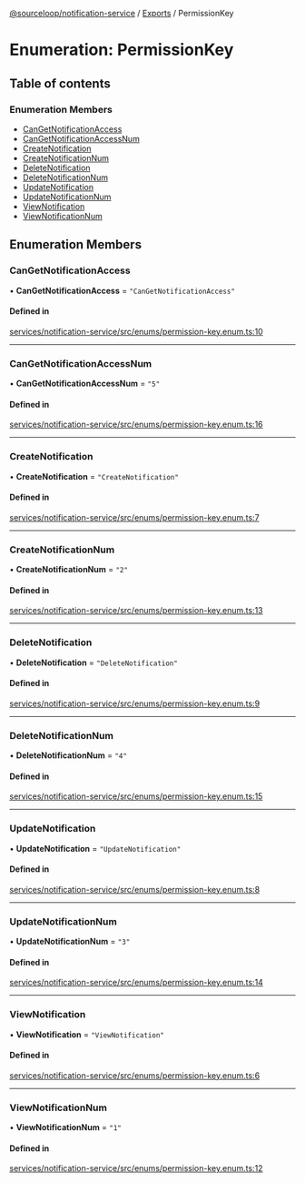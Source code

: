 [@sourceloop/notification-service](../README.md) / [Exports](../modules.md) / PermissionKey

# Enumeration: PermissionKey

## Table of contents

### Enumeration Members

- [CanGetNotificationAccess](PermissionKey.md#cangetnotificationaccess)
- [CanGetNotificationAccessNum](PermissionKey.md#cangetnotificationaccessnum)
- [CreateNotification](PermissionKey.md#createnotification)
- [CreateNotificationNum](PermissionKey.md#createnotificationnum)
- [DeleteNotification](PermissionKey.md#deletenotification)
- [DeleteNotificationNum](PermissionKey.md#deletenotificationnum)
- [UpdateNotification](PermissionKey.md#updatenotification)
- [UpdateNotificationNum](PermissionKey.md#updatenotificationnum)
- [ViewNotification](PermissionKey.md#viewnotification)
- [ViewNotificationNum](PermissionKey.md#viewnotificationnum)

## Enumeration Members

### CanGetNotificationAccess

• **CanGetNotificationAccess** = ``"CanGetNotificationAccess"``

#### Defined in

[services/notification-service/src/enums/permission-key.enum.ts:10](https://github.com/sourcefuse/loopback4-microservice-catalog/blob/53060ad88/services/notification-service/src/enums/permission-key.enum.ts#L10)

___

### CanGetNotificationAccessNum

• **CanGetNotificationAccessNum** = ``"5"``

#### Defined in

[services/notification-service/src/enums/permission-key.enum.ts:16](https://github.com/sourcefuse/loopback4-microservice-catalog/blob/53060ad88/services/notification-service/src/enums/permission-key.enum.ts#L16)

___

### CreateNotification

• **CreateNotification** = ``"CreateNotification"``

#### Defined in

[services/notification-service/src/enums/permission-key.enum.ts:7](https://github.com/sourcefuse/loopback4-microservice-catalog/blob/53060ad88/services/notification-service/src/enums/permission-key.enum.ts#L7)

___

### CreateNotificationNum

• **CreateNotificationNum** = ``"2"``

#### Defined in

[services/notification-service/src/enums/permission-key.enum.ts:13](https://github.com/sourcefuse/loopback4-microservice-catalog/blob/53060ad88/services/notification-service/src/enums/permission-key.enum.ts#L13)

___

### DeleteNotification

• **DeleteNotification** = ``"DeleteNotification"``

#### Defined in

[services/notification-service/src/enums/permission-key.enum.ts:9](https://github.com/sourcefuse/loopback4-microservice-catalog/blob/53060ad88/services/notification-service/src/enums/permission-key.enum.ts#L9)

___

### DeleteNotificationNum

• **DeleteNotificationNum** = ``"4"``

#### Defined in

[services/notification-service/src/enums/permission-key.enum.ts:15](https://github.com/sourcefuse/loopback4-microservice-catalog/blob/53060ad88/services/notification-service/src/enums/permission-key.enum.ts#L15)

___

### UpdateNotification

• **UpdateNotification** = ``"UpdateNotification"``

#### Defined in

[services/notification-service/src/enums/permission-key.enum.ts:8](https://github.com/sourcefuse/loopback4-microservice-catalog/blob/53060ad88/services/notification-service/src/enums/permission-key.enum.ts#L8)

___

### UpdateNotificationNum

• **UpdateNotificationNum** = ``"3"``

#### Defined in

[services/notification-service/src/enums/permission-key.enum.ts:14](https://github.com/sourcefuse/loopback4-microservice-catalog/blob/53060ad88/services/notification-service/src/enums/permission-key.enum.ts#L14)

___

### ViewNotification

• **ViewNotification** = ``"ViewNotification"``

#### Defined in

[services/notification-service/src/enums/permission-key.enum.ts:6](https://github.com/sourcefuse/loopback4-microservice-catalog/blob/53060ad88/services/notification-service/src/enums/permission-key.enum.ts#L6)

___

### ViewNotificationNum

• **ViewNotificationNum** = ``"1"``

#### Defined in

[services/notification-service/src/enums/permission-key.enum.ts:12](https://github.com/sourcefuse/loopback4-microservice-catalog/blob/53060ad88/services/notification-service/src/enums/permission-key.enum.ts#L12)

